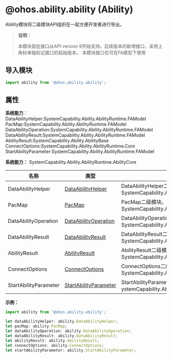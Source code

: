 # @ohos.ability.ability (Ability)

Ability模块将二级模块API组织在一起方便开发者进行导出。

> **说明：**
> 
> 本模块首批接口从API version 9开始支持。后续版本的新增接口，采用上角标单独标记接口的起始版本。
> 本模块接口仅可在FA模型下使用

## 导入模块

```ts
import ability from '@ohos.ability.ability';
```

## 属性

**系统能力**：
DataAbilityHelper:SystemCapability.Ability.AbilityRuntime.FAModel
PacMap:SystemCapability.Ability.AbilityRuntime.FAModel
DataAbilityOperation:SystemCapability.Ability.AbilityRuntime.FAModel
DataAbilityResult:SystemCapability.Ability.AbilityRuntime.FAModel
AbilityResult:SystemCapability.Ability.AbilityBase
ConnectOptions:SystemCapability.Ability.AbilityRuntime.Core
StartAbilityParameter:SystemCapability.Ability.AbilityRuntime.FAModel

**系统能力：** SystemCapability.Ability.AbilityRuntime.AbilityCore

| 名称         | 类型                 | 描述                                                         |
| ----------- | -------------------- | ------------------------------------------------------------ |
| DataAbilityHelper    | [DataAbilityHelper](js-apis-inner-ability-dataAbilityHelper.md)               | DataAbilityHelper二级模块。<br/>SystemCapability.Ability.AbilityRuntime.FAModel |
| PacMap   | [PacMap](js-apis-inner-ability-dataAbilityHelper.md#pacmap)               | PacMap二级模块。<br/>SystemCapability.Ability.AbilityRuntime.FAModel |
| DataAbilityOperation   | [DataAbilityOperation](js-apis-inner-ability-dataAbilityOperation.md)               | DataAbilityOperation二级模块。<br/>SystemCapability.Ability.AbilityRuntime.FAModel |
| DataAbilityResult   | [DataAbilityResult](js-apis-inner-ability-dataAbilityResult.md)               | DataAbilityResult二级模块。<br/>SystemCapability.Ability.AbilityRuntime.FAModel |
| AbilityResult   | [AbilityResult](js-apis-inner-ability-abilityResult.md)               | AbilityResult二级模块。<br/>SystemCapability.Ability.AbilityBase |
| ConnectOptions   | [ConnectOptions](js-apis-inner-ability-connectOptions.md)               | ConnectOptions二级模块。<br/>SystemCapability.Ability.AbilityRuntime.Core |
| StartAbilityParameter   | [StartAbilityParameter](js-apis-inner-ability-startAbilityParameter.md)               | StartAbilityParameter二级模块。<br/>ystemCapability.Ability.AbilityRuntime.FAModel |

**示例：**
```ts
import ability from '@ohos.ability.ability';

let dataAbilityHelper: ability.DataAbilityHelper;
let pacMap: ability.PacMap;
let dataAbilityOperation: ability.DataAbilityOperation;
let dataAbilityResult: ability.DataAbilityResult;
let abilityResult: ability.AbilityResult;
let connectOptions: ability.ConnectOptions;  
let startAbilityParameter: ability.StartAbilityParameter;
```